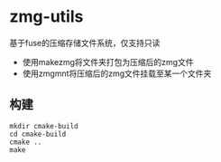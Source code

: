 # zmg-utils

基于fuse的压缩存储文件系统，仅支持只读

* 使用makezmg将文件夹打包为压缩后的zmg文件
* 使用zmgmnt将压缩后的zmg文件挂载至某一个文件夹

## 构建

```
mkdir cmake-build
cd cmake-build
cmake ..
make
```
